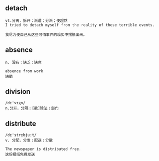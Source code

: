 ## detach
```
vt.分离，拆开；派遣；分派；使超然
I tried to detach myself from the reality of these terrible events.

我尽力使自己从这些可怕事件的现实中摆脱出来。
```

## absence
```
n. 没有；缺乏；缺席

absence from work
缺勤
```

## division
```
/dɪ'vɪʒn/
n.分开，分隔；[数]除法；部门
```

## distribute
```
/dɪ'strɪbjuːt/
v. 分配，分发；配送；分散

The newspaper is distributed free.
这份报纸免费发送
```